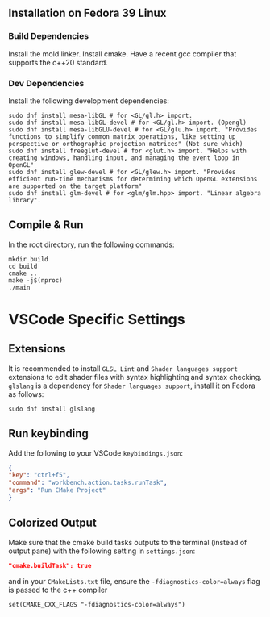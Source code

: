 ## Installation on Fedora 39 Linux

### Build Dependencies

Install the mold linker.
Install cmake.
Have a recent gcc compiler that supports the c++20 standard.

### Dev Dependencies

Install the following development dependencies:

```shell
sudo dnf install mesa-libGL # for <GL/gl.h> import.
sudo dnf install mesa-libGL-devel # for <GL/gl.h> import. (Opengl)
sudo dnf install mesa-libGLU-devel # for <GL/glu.h> import. "Provides functions to simplify common matrix operations, like setting up perspective or orthographic projection matrices" (Not sure which)
sudo dnf install freeglut-devel # for <glut.h> import. "Helps with creating windows, handling input, and managing the event loop in OpenGL"
sudo dnf install glew-devel # for <GL/glew.h> import. "Provides efficient run-time mechanisms for determining which OpenGL extensions are supported on the target platform"
sudo dnf install glm-devel # for <glm/glm.hpp> import. "Linear algebra library".
```

## Compile & Run

In the root directory, run the following commands:

```shell
mkdir build
cd build
cmake ..
make -j$(nproc)
./main
```

# VSCode Specific Settings

## Extensions

It is recommended to install `GLSL Lint` and `Shader languages support` extensions to edit shader files with syntax highlighting and syntax checking. `glslang` is a dependency for `Shader languages support`, install it on Fedora as follows:

```shell
sudo dnf install glslang
```

## Run keybinding

Add the following to your VSCode `keybindings.json`:

```json
{
"key": "ctrl+f5", 
"command": "workbench.action.tasks.runTask",
"args": "Run CMake Project"
}
```

## Colorized Output

Make sure that the cmake build tasks outputs to the terminal (instead of output pane) with the following setting in `settings.json`:

```json
"cmake.buildTask": true
```

and in your `CMakeLists.txt` file, ensure the `-fdiagnostics-color=always` flag is passed to the c++ compiler

```shell
set(CMAKE_CXX_FLAGS "-fdiagnostics-color=always")
```